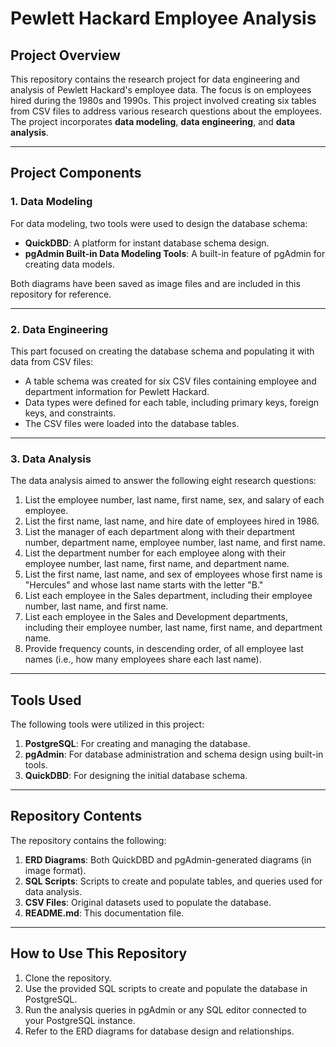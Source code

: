 # Pewlett Hackard Employee Analysis  

## Project Overview  
This repository contains the research project for data engineering and analysis of Pewlett Hackard's employee data. The focus is on employees hired during the 1980s and 1990s. This project involved creating six tables from CSV files to address various research questions about the employees. The project incorporates **data modeling**, **data engineering**, and **data analysis**.  

---

## Project Components  

### 1. **Data Modeling**  
For data modeling, two tools were used to design the database schema:  
- **QuickDBD**: A platform for instant database schema design.  
- **pgAdmin Built-in Data Modeling Tools**: A built-in feature of pgAdmin for creating data models.  

Both diagrams have been saved as image files and are included in this repository for reference.

---

### 2. **Data Engineering**  
This part focused on creating the database schema and populating it with data from CSV files:  
- A table schema was created for six CSV files containing employee and department information for Pewlett Hackard.  
- Data types were defined for each table, including primary keys, foreign keys, and constraints.  
- The CSV files were loaded into the database tables.  

---

### 3. **Data Analysis**  
The data analysis aimed to answer the following eight research questions:  
1. List the employee number, last name, first name, sex, and salary of each employee.  
2. List the first name, last name, and hire date of employees hired in 1986.  
3. List the manager of each department along with their department number, department name, employee number, last name, and first name.  
4. List the department number for each employee along with their employee number, last name, first name, and department name.  
5. List the first name, last name, and sex of employees whose first name is "Hercules" and whose last name starts with the letter "B."  
6. List each employee in the Sales department, including their employee number, last name, and first name.  
7. List each employee in the Sales and Development departments, including their employee number, last name, first name, and department name.  
8. Provide frequency counts, in descending order, of all employee last names (i.e., how many employees share each last name).  

---

## Tools Used  
The following tools were utilized in this project:  
1. **PostgreSQL**: For creating and managing the database.  
2. **pgAdmin**: For database administration and schema design using built-in tools.  
3. **QuickDBD**: For designing the initial database schema.

---

## Repository Contents  
The repository contains the following:  
1. **ERD Diagrams**: Both QuickDBD and pgAdmin-generated diagrams (in image format).  
2. **SQL Scripts**: Scripts to create and populate tables, and queries used for data analysis.  
3. **CSV Files**: Original datasets used to populate the database.  
4. **README.md**: This documentation file.  

---

## How to Use This Repository  
1. Clone the repository.  
2. Use the provided SQL scripts to create and populate the database in PostgreSQL.  
3. Run the analysis queries in pgAdmin or any SQL editor connected to your PostgreSQL instance.  
4. Refer to the ERD diagrams for database design and relationships.  
